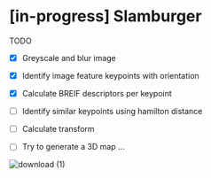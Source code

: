 # [in-progress] Slamburger

TODO
- [X] Greyscale and blur image
- [X] Identify image feature keypoints with orientation
- [X] Calculate BREIF descriptors per keypoint
- [ ] Identify similar keypoints using hamilton distance
- [ ] Calculate transform
- [ ] Try to generate a 3D map ...


![download (1)](https://user-images.githubusercontent.com/294042/225192592-14ff5f43-fdea-4fe1-afa1-470e5eeb59fb.png)

